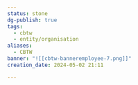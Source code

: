```yaml
---
status: stone
dg-publish: true
tags:
  - cbtw
  - entity/organisation
aliases:
  - CBTW
banner: "![[cbtw-banneremployee-7.png]]"
creation_date: 2024-05-02 21:11

---
```


